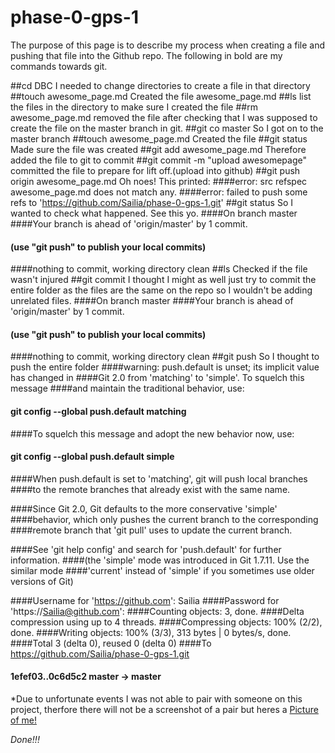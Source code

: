 # phase-0-gps-1

The purpose of this page is to describe my process when creating a file and pushing that file into the Github repo.
The following in bold are my commands towards git.

##cd DBC
I needed to change directories to create a file in that directory
##touch awesome_page.md
Created the file awesome_page.md
##ls
list the files in the directory to make sure I created the file
##rm awesome_page.md
removed the file after checking that I was supposed to create the file on the master branch in git.
##git co master
So I got on to the master branch
##touch awesome_page.md
Created the file
##git status
Made sure the file was created
##git add awesome_page.md
Therefore added the file to git to commit
##git commit -m "upload awesomepage"
committed the file to prepare for lift off.(upload into github)
##git push origin awesome_page.md
Oh noes! This printed:
####error: src refspec awesome_page.md does not match any.
####error: failed to push some refs to 'https://github.com/Sailia/phase-0-gps-1.git'
##git status
So I wanted to check what happened. See this yo.
####On branch master
####Your branch is ahead of 'origin/master' by 1 commit.
####  (use "git push" to publish your local commits)
####nothing to commit, working directory clean
##ls
Checked if the file wasn't injured
##git commit
I thought I might as well just try to commit the entire folder as the files are the same on the repo so I wouldn't be adding unrelated files.
####On branch master
####Your branch is ahead of 'origin/master' by 1 commit.
####  (use "git push" to publish your local commits)
####nothing to commit, working directory clean
##git push
So I thought to push the entire folder
####warning: push.default is unset; its implicit value has changed in
####Git 2.0 from 'matching' to 'simple'. To squelch this message
####and maintain the traditional behavior, use:

####  git config --global push.default matching

####To squelch this message and adopt the new behavior now, use:

####  git config --global push.default simple

####When push.default is set to 'matching', git will push local branches
####to the remote branches that already exist with the same name.

####Since Git 2.0, Git defaults to the more conservative 'simple'
####behavior, which only pushes the current branch to the corresponding
####remote branch that 'git pull' uses to update the current branch.

####See 'git help config' and search for 'push.default' for further information.
####(the 'simple' mode was introduced in Git 1.7.11. Use the similar mode
####'current' instead of 'simple' if you sometimes use older versions of Git)

####Username for 'https://github.com': Sailia
####Password for 'https://Sailia@github.com':
####Counting objects: 3, done.
####Delta compression using up to 4 threads.
####Compressing objects: 100% (2/2), done.
####Writing objects: 100% (3/3), 313 bytes | 0 bytes/s, done.
####Total 3 (delta 0), reused 0 (delta 0)
####To https://github.com/Sailia/phase-0-gps-1.git
####   1efef03..0c6d5c2  master -> master

*Due to unfortunate events I was not able to pair with someone on this project, therfore there will not be a screenshot of a pair but heres a [Picture of me!](/../phase-0-gps-1/readmeassnmnt.png)

*Done!!!*